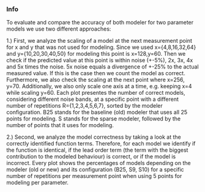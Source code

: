### Info
 
To evaluate and compare the accuracy of both modeler for two parameter models we use two different approaches:
 
1.) First, we analyze the scaling of a model at the next measurement point for x and y that was not used for modeling. Since we used x={4,8,16,32,64} and y={10,20,30,40,50} for modeling this point is x=128,y=60. Then we check if the predicted value at this point is within noise (+-5%), 2x, 3x, 4x and 5x times the noise. 5x noise equals a divergence of +-25% to the actual measured value. If this is the case then we count the model as correct. Furthermore, we also check the scaling at the next point where x=256, y=70. Additionally, we also only scale one axis at a time, e.g. keeping x=4 while scaling y=60. Each plot presentes the number of correct models, considering different noise bands, at a specific point with a different number of repetitions R={1,2,3,4,5,6,7}, sorted by the modeler configuration. B25 stands for the baseline (old) modeler that uses all 25 points for modeling. S stands for the sparse modeler, followed by the number of points that it uses for modeling.
 
2.) Second, we analyze the model correctness by taking a look at the correctly identified function terms. Therefore, for each model we identify if the function is identical, if the lead order term (the term with the biggest contribution to the modeled behaviour) is correct, or if the model is incorrect. Every plot shows the percentages of models depending on the modeler (old or new) and its configuration (B25, S9, S10) for a specific number of repetitions per measurement point when using 5 points for modeling per parameter.
